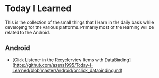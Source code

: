 # Today I Learned
This is the collection of the small things that I learn in the daily basis while developing for the various platforms. Primarily most of the learning will be related to the Android.

## Android
- [Click Listener in the Recyclerview Items with DataBinding] (https://github.com/azens1995/Today-I-Learned/blob/master/Android/onclick_databinding.md)
